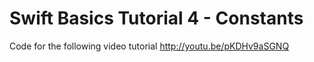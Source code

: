 Swift Basics Tutorial 4 - Constants
===================================

Code for the following video tutorial http://youtu.be/pKDHv9aSGNQ
